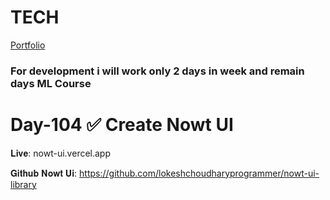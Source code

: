 # TECH
[Portfolio](https://www.lokeshdev.in/)
### For development i will work only 2 days in week and remain days ML Course
# Day-104 ✅ Create Nowt UI 

𝐋𝐢𝐯𝐞: nowt-ui.vercel.app

𝐆𝐢𝐭𝐡𝐮𝐛 𝐍𝐨𝐰𝐭 𝐔𝐢: https://github.com/lokeshchoudharyprogrammer/nowt-ui-library
 
